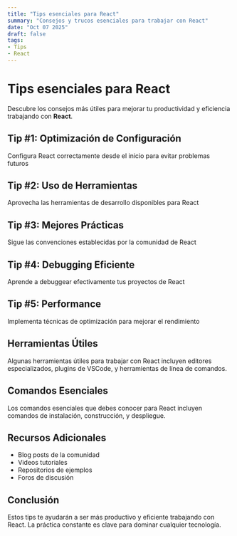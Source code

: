 ```yaml
---
title: "Tips esenciales para React"
summary: "Consejos y trucos esenciales para trabajar con React"
date: "Oct 07 2025"
draft: false
tags:
- Tips
- React
---
```


# Tips esenciales para React

Descubre los consejos más útiles para mejorar tu productividad y eficiencia trabajando con **React**.

## Tip #1: Optimización de Configuración

Configura React correctamente desde el inicio para evitar problemas futuros

## Tip #2: Uso de Herramientas

Aprovecha las herramientas de desarrollo disponibles para React

## Tip #3: Mejores Prácticas

Sigue las convenciones establecidas por la comunidad de React

## Tip #4: Debugging Eficiente

Aprende a debuggear efectivamente tus proyectos de React

## Tip #5: Performance

Implementa técnicas de optimización para mejorar el rendimiento

## Herramientas Útiles

Algunas herramientas útiles para trabajar con React incluyen editores especializados, plugins de VSCode, y herramientas de línea de comandos.

## Comandos Esenciales

Los comandos esenciales que debes conocer para React incluyen comandos de instalación, construcción, y despliegue.

## Recursos Adicionales

- Blog posts de la comunidad
- Videos tutoriales
- Repositorios de ejemplos
- Foros de discusión

## Conclusión

Estos tips te ayudarán a ser más productivo y eficiente trabajando con React. La práctica constante es clave para dominar cualquier tecnología.
